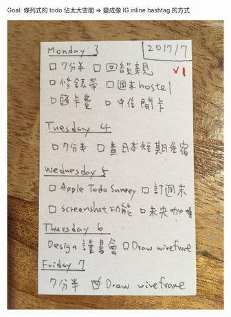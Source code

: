 Goal: 條列式的 todo 佔太大空間 => 變成像 IG inline hashtag 的方式

![wireframe_v1](https://github.com/wangchou/Align/raw/master/design/img/wireframe_v1.jpg)
